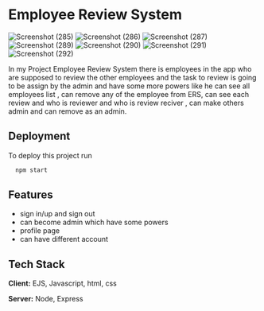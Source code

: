 
# Employee Review System

![Screenshot (285)](https://github.com/CodeWithRitik01/toDoList/assets/141724500/a7d0b97f-c157-49f3-b7f8-52b7cb4abb35)
![Screenshot (286)](https://github.com/CodeWithRitik01/toDoList/assets/141724500/eaaddb64-f838-429f-bde5-11f1179ae59f)
![Screenshot (287)](https://github.com/CodeWithRitik01/toDoList/assets/141724500/9627e380-2f4b-4d09-ade2-a20b82c42be4)
![Screenshot (289)](https://github.com/CodeWithRitik01/toDoList/assets/141724500/dfdf8a7f-e03f-47fa-ad6e-ea6a7e696890)
![Screenshot (290)](https://github.com/CodeWithRitik01/toDoList/assets/141724500/32d396df-79d5-45ca-b4ae-0f4723f4da23)
![Screenshot (291)](https://github.com/CodeWithRitik01/toDoList/assets/141724500/ebd9331e-e83c-4d58-aae4-018562339581)
![Screenshot (292)](https://github.com/CodeWithRitik01/toDoList/assets/141724500/7a453351-3497-4e97-ae87-a9d40ae075d9)


In my Project Employee Review System there is employees in the app who are supposed to review the other employees and the task to review is going to be assign by the admin and have some more powers like he can see all employees list , can remove any of the employee from ERS, can see each review and who is reviewer and who is review reciver , can make others admin and can remove as an admin.


## Deployment

To deploy this project run

```bash
  npm start
```


## Features

- sign in/up and sign out
- can become admin which have some powers
- profile page
- can have different account


## Tech Stack

**Client:** EJS, Javascript, html, css

**Server:** Node, Express

